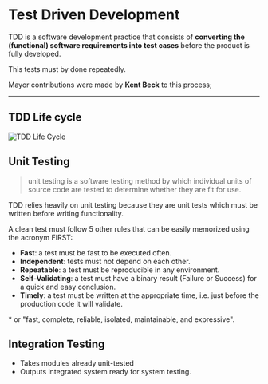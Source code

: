 # Test Driven Development

TDD is a software development practice that consists of **converting the (functional) software requirements into test cases** before the product is fully developed.

This tests must by done repeatedly.

Mayor contributions were made by **Kent Beck** to this process;

__________

## TDD Life cycle

![TDD Life Cycle](https://upload.wikimedia.org/wikipedia/commons/0/0b/TDD_Global_Lifecycle.png)

## Unit Testing
> unit testing is a software testing method by which individual units of source code are tested to determine whether they are fit for use.

TDD relies heavily on unit testing because they are unit tests which must be written before writing functionality.

A clean test must follow 5 other rules that can be easily memorized using the acronym FIRST:

- **Fast**: a test must be fast to be executed often.
- **Independent**: tests must not depend on each other.
- **Repeatable**: a test must be reproducible in any environment.
- **Self-Validating**: a test must have a binary result (Failure or Success) for a quick and easy conclusion.
- **Timely**: a test must be written at the appropriate time, i.e. just before the production code it will validate.

\* or "fast, complete, reliable, isolated, maintainable, and expressive". 

## Integration Testing
- Takes modules already unit-tested
- Outputs integrated system ready for system testing.